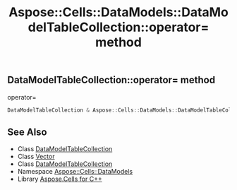 ﻿---
title: Aspose::Cells::DataModels::DataModelTableCollection::operator= method
linktitle: operator=
second_title: Aspose.Cells for C++ API Reference
description: 'Aspose::Cells::DataModels::DataModelTableCollection::operator= method. operator= in C++.'
type: docs
weight: 300
url: /cpp/aspose.cells.datamodels/datamodeltablecollection/operator_asm/
---
## DataModelTableCollection::operator= method


operator=

```cpp
DataModelTableCollection & Aspose::Cells::DataModels::DataModelTableCollection::operator=(const DataModelTableCollection &src)
```

## See Also

* Class [DataModelTableCollection](../)
* Class [Vector](../../../aspose.cells/vector/)
* Class [DataModelTableCollection](../)
* Namespace [Aspose::Cells::DataModels](../../)
* Library [Aspose.Cells for C++](../../../)
